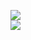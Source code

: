 [![](https://img.shields.io/badge/Made%20With-Github%20Spray-lightgrey.svg?style=for-the-badge&logo=github)](https://github.com/Annihil/github-spray#4879)  
[![](https://i.imgur.com/2DrTn0Z.gif)](https://github.com/Annihil/github-spray)